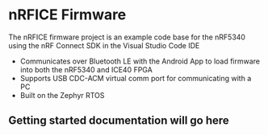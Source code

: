 # nRFICE Firmware
The nRFICE firmware project is an example code base for the nRF5340 using the nRF Connect SDK in the Visual Studio Code IDE
- Communicates over Bluetooth LE with the Android App to load firmware into both the nRF5340 and ICE40 FPGA
- Supports USB CDC-ACM virtual comm port for communicating with a PC
- Built on the Zephyr RTOS
## Getting started documentation will go here